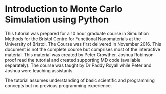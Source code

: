 # Introduction to Monte Carlo Simulation using Python

This tutorial was prepared for a 10 hour graduate course in Simulation Methods for the Bristol Centre for Functional Nanomaterials at the University of Bristol. The Course was first delivered in November 2016. This document is not the complete course but comprises most of the interactive material. This material was created by Peter Crowther. Joshua Robinson proof read the tutorial and created supporting MD code (available separately). The course was taught by Dr Paddy Royall while Peter and Joshua were teaching assistants.

The tutorial assumes understanding of basic scientific and programming concepts but no previous programming experience.
